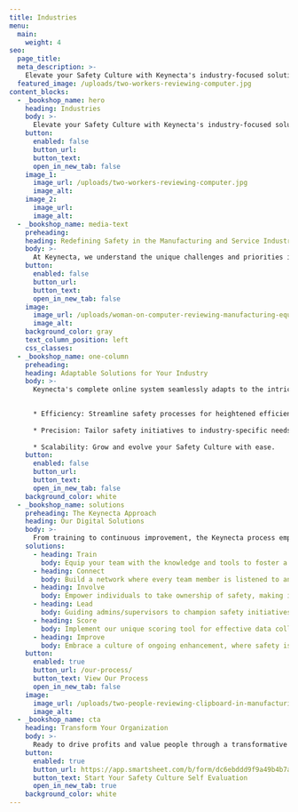 ```yaml
---
title: Industries
menu:
  main:
    weight: 4
seo:
  page_title:
  meta_description: >-
    Elevate your Safety Culture with Keynecta's industry-focused solutions—where experience meets innovation for manufacturing and service excellence.
  featured_image: /uploads/two-workers-reviewing-computer.jpg
content_blocks:
  - _bookshop_name: hero
    heading: Industries
    body: >-
      Elevate your Safety Culture with Keynecta's industry-focused solutions—where experience meets innovation for manufacturing and service excellence.
    button:
      enabled: false
      button_url: 
      button_text: 
      open_in_new_tab: false
    image_1:
      image_url: /uploads/two-workers-reviewing-computer.jpg
      image_alt:
    image_2:
      image_url:
      image_alt:
  - _bookshop_name: media-text
    preheading: 
    heading: Redefining Safety in the Manufacturing and Service Industries
    body: >-
      At Keynecta, we understand the unique challenges and priorities in the manufacturing and service industries. Our digital Safety Culture solutions have been honed through years of experience, providing tailored solutions that go beyond standard safety protocols.
    button:
      enabled: false
      button_url: 
      button_text:
      open_in_new_tab: false
    image:
      image_url: /uploads/woman-on-computer-reviewing-manufacturing-equipment.jpg
      image_alt:
    background_color: gray
    text_column_position: left
    css_classes:
  - _bookshop_name: one-column
    preheading: 
    heading: Adaptable Solutions for Your Industry
    body: >-
      Keynecta's complete online system seamlessly adapts to the intricacies of your industry, ensuring a personalized approach to organizational excellence. We take pride in providing your safety training, safety program, safety consulting, OSHA compliance and more all in one place. From manufacturing floors to service operations, our solutions are crafted to provide:

      
      * Efficiency: Streamline safety processes for heightened efficiency.
      
      * Precision: Tailor safety initiatives to industry-specific needs.
      
      * Scalability: Grow and evolve your Safety Culture with ease.
    button:
      enabled: false
      button_url: 
      button_text: 
      open_in_new_tab: false
    background_color: white
  - _bookshop_name: solutions
    preheading: The Keynecta Approach
    heading: Our Digital Solutions
    body: >-
      From training to continuous improvement, the Keynecta process empowers teams, connects employees and guides leaders. Use our complete online system and unique scoring tool to achieve success. Our customer portal provides access to tools that will help you:
    solutions: 
      - heading: Train
        body: Equip your team with the knowledge and tools to foster a culture of safety.
      - heading: Connect
        body: Build a network where every team member is listened to and valued.
      - heading: Involve
        body: Empower individuals to take ownership of safety, making it a collective effort.
      - heading: Lead
        body: Guiding admins/supervisors to champion safety initiatives and set an example for their teams.
      - heading: Score
        body: Implement our unique scoring tool for effective data collection and project tracking.
      - heading: Improve
        body: Embrace a culture of ongoing enhancement, where safety is not just a goal but a journey.
    button:
      enabled: true
      button_url: /our-process/
      button_text: View Our Process
      open_in_new_tab: false
    image:
      image_url: /uploads/two-people-reviewing-clipboard-in-manufacturing-environment.jpg
      image_alt:
  - _bookshop_name: cta
    heading: Transform Your Organization
    body: >-
      Ready to drive profits and value people through a transformative Safety Culture? Join Keynecta and redefine your organization's safety journey today.
    button:
      enabled: true
      button_url: https://app.smartsheet.com/b/form/dc6ebddd9f9a49b4b7a87e7d705fa150
      button_text: Start Your Safety Culture Self Evaluation
      open_in_new_tab: true
    background_color: white
---
```






